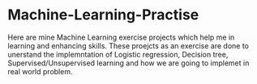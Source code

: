 # Machine-Learning-Practise
Here are mine Machine Learning exercise projects which help me in learning and enhancing skills.
These proejcts as an exercise are done to unerstand the implemntation of Logistic regression, Decision tree, Supervised/Unsupervised learning and how we are going to implemet in real world problem.
